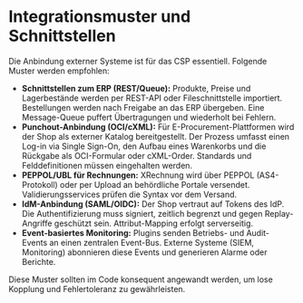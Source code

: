 # Integrationsmuster und Schnittstellen

Die Anbindung externer Systeme ist für das CSP essentiell.  Folgende Muster werden empfohlen:

- **Schnittstellen zum ERP (REST/Queue):**  Produkte, Preise und Lagerbestände werden per REST-API oder Fileschnittstelle importiert.  Bestellungen werden nach Freigabe an das ERP übergeben.  Eine Message-Queue puffert Übertragungen und wiederholt bei Fehlern.
- **Punchout-Anbindung (OCI/cXML):**  Für E-Procurement-Plattformen wird der Shop als externer Katalog bereitgestellt.  Der Prozess umfasst einen Log-in via Single Sign-On, den Aufbau eines Warenkorbs und die Rückgabe als OCI-Formular oder cXML-Order.  Standards und Felddefinitionen müssen eingehalten werden.
- **PEPPOL/UBL für Rechnungen:**  XRechnung wird über PEPPOL (AS4-Protokoll) oder per Upload an behördliche Portale versendet.  Validierungsservices prüfen die Syntax vor dem Versand.
- **IdM-Anbindung (SAML/OIDC):**  Der Shop vertraut auf Tokens des IdP.  Die Authentifizierung muss signiert, zeitlich begrenzt und gegen Replay-Angriffe geschützt sein.  Attribut-Mapping erfolgt serverseitig.
- **Event-basiertes Monitoring:**  Plugins senden Betriebs- und Audit-Events an einen zentralen Event-Bus.  Externe Systeme (SIEM, Monitoring) abonnieren diese Events und generieren Alarme oder Berichte.

Diese Muster sollten im Code konsequent angewandt werden, um lose Kopplung und Fehlertoleranz zu gewährleisten.
